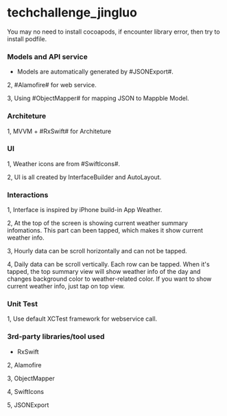 # techchallenge_jingluo


You may no need to install cocoapods, if encounter library error, then try to install podfile.

### Models and API service ###
* Models are automatically generated by #JSONExport#.  

2, #Alamofire# for web service. 

3, Using #ObjectMapper# for mapping JSON to Mappble Model. 


### Architeture ###
1, MVVM + #RxSwift# for Architeture  


### UI ###
1, Weather icons are from #SwiftIcons#.  

2, UI is all created by InterfaceBuilder and AutoLayout.  


### Interactions ###
1, Interface is inspired by iPhone build-in App Weather. 

2, At the top of the screen is showing current weather summary infomations. This part can been tapped, which makes it show current weather info.  

3, Hourly data can be scroll horizontally and can not be tapped.  

4, Daily data can be scroll vertically. Each row can be tapped. When it's tapped, the top summary view will show weather info of the day and changes background color to weather-related color. If you want to show current weather info, just tap on top view.  


### Unit Test ###
1, Use default XCTest framework for webservice call.


### 3rd-party libraries/tool used ###
* RxSwift

2, Alamofire 

3, ObjectMapper

4, SwiftIcons

5, JSONExport  
